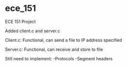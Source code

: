 # ece_151
ECE 151 Project

Added client.c and server.c

Client.c:
  Functional, can send a file to IP address specified
  
Server.c:
  Functional, can receive and store to file
  
Still need to implement:
  -Protocols
  -Segment headers
